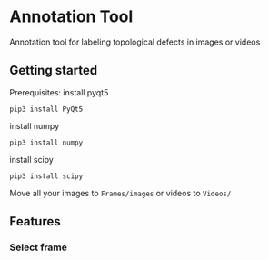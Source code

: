 # Annotation Tool
Annotation tool for labeling topological defects in images or videos

## Getting started
Prerequisites:
install pyqt5
```
pip3 install PyQt5
```
install numpy
```
pip3 install numpy
```
install scipy
```
pip3 install scipy
```
Move all your images to ```Frames/images``` or videos to ```Videos/```

## Features
### Select frame 

